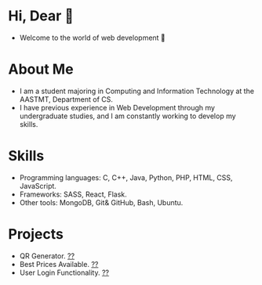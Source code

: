 # Hi, Dear 👋
- Welcome to the world of web development 👀
# About Me
- I am a student majoring in Computing and Information Technology at the AASTMT, Department of CS.
- I have previous experience in Web Development through my undergraduate studies, and I am constantly working to develop my skills.
# Skills
- Programming languages: C, C++, Java, Python, PHP, HTML, CSS, JavaScript.
- Frameworks: SASS, React, Flask.
- Other tools: MongoDB, Git& GitHub, Bash, Ubuntu.
# Projects
- QR Generator. <a href="https://github.com/Thomas-Karam/QR_Generator">??</a>
- Best Prices Available. <a href="https://github.com/Thomas-Karam/Best_Prices_Available">??</a>
- User Login Functionality. <a href="https://github.com/Thomas-Karam/User_Login_Functionality">??</a>
